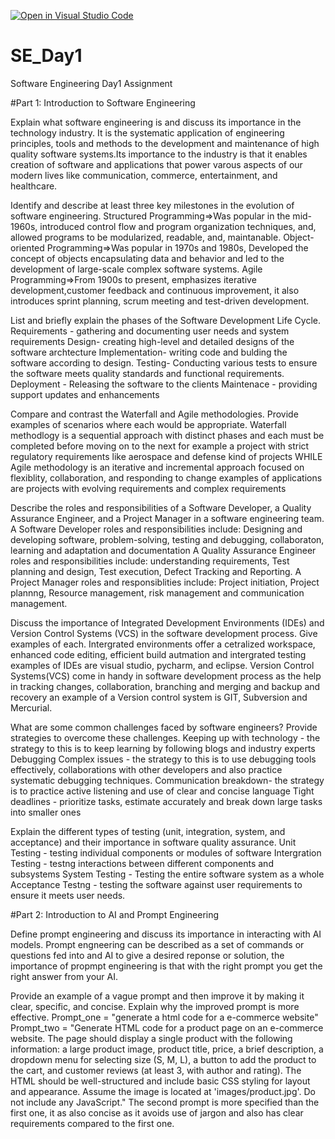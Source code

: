 [![Open in Visual Studio Code](https://classroom.github.com/assets/open-in-vscode-2e0aaae1b6195c2367325f4f02e2d04e9abb55f0b24a779b69b11b9e10269abc.svg)](https://classroom.github.com/online_ide?assignment_repo_id=18364301&assignment_repo_type=AssignmentRepo)
# SE_Day1
Software Engineering Day1 Assignment

#Part 1: Introduction to Software Engineering

Explain what software engineering is and discuss its importance in the technology industry.
It is the systematic application of engineering principles, tools and methods to the development and maintenance of high quality software systems.Its importance to the industry is that it enables creation of software and applications that power varous aspects of our modern lives like communication, commerce, entertainment, and healthcare.



Identify and describe at least three key milestones in the evolution of software engineering.
Structured Programming=>Was popular in the mid-1960s, introduced control flow and program organization techniques, and, allowed programs to be modularized, readable, and, maintanable.
Object-oriented Programming=>Was popular in 1970s and 1980s, Developed the concept of objects encapsulating data and behavior and led to the development of large-scale complex software systems.
Agile Programming=>From 1900s to present, emphasizes iterative development,customer feedback and continuous improvement, it also introduces sprint planning, scrum meeting and test-driven development.


List and briefly explain the phases of the Software Development Life Cycle.
Requirements - gathering and documenting user needs and system requirements
Design- creating high-level and detailed designs of the software archtecture
Implementation- writing code and bulding the software according to design.
Testing- Conducting various tests to ensure the software meets quality standards and functional requirements.
Deployment - Releasing the software to the clients
Maintenace - providing support updates and enhancements



Compare and contrast the Waterfall and Agile methodologies. Provide examples of scenarios where each would be appropriate.
Waterfall methodlogy is a sequential approach with distinct phases and each must be completed before moving on to the next for example a project with strict regulatory requirements like aerospace and defense kind of projects  WHILE Agile methodology is an iterative and incremental approach focused on flexiblity, collaboration, and responding to change examples of applications are projects with evolving requirements and complex requirements 

Describe the roles and responsibilities of a Software Developer, a Quality Assurance Engineer, and a Project Manager in a software engineering team.
A Software Developer roles and responsibilities include: Designing and developing software, problem-solving, testing and debugging, collaboraton, learning and adaptation and documentation
A Quality Assurance Engineer roles and responsibilities include: understanding requirements, Test planning and design, Test execution, Defect Tracking and Reporting.
A Project Manager roles and responsiblities include: Project initiation, Project plannng, Resource management, risk management and communication management.


Discuss the importance of Integrated Development Environments (IDEs) and Version Control Systems (VCS) in the software development process. Give examples of each.
Intergrated environments offer a cetralized workspace, enhanced code editing, efficient build autmation and intergrated testing examples of IDEs are visual studio, pycharm, and eclipse.
Version Control Systems(VCS) come in handy in software development process as the help in tracking changes, collaboration, branching and merging and backup and recovery an example of a Version control system is GIT, Subversion and Mercurial.


What are some common challenges faced by software engineers? Provide strategies to overcome these challenges.
Keeping up with technology - the strategy to this is to keep learning by following blogs and industry experts
Debugging Complex issues - the strategy to this is to use debugging tools effectively, collaborations with other developers and also practice systematic debugging techniques.
Communication breakdown- the strategy is to practice active listening and use of clear and concise language
Tight deadlines - prioritize tasks, estimate accurately and break down large tasks into smaller ones



Explain the different types of testing (unit, integration, system, and acceptance) and their importance in software quality assurance.
Unit Testing - testing individual components or modules of software
Intergration Testing - testng interactions between different components and subsystems
System Testing - Testing the entire software system as a whole
Acceptance Testng - testing the software against user requirements to ensure it meets user needs.



#Part 2: Introduction to AI and Prompt Engineering


Define prompt engineering and discuss its importance in interacting with AI models.
Prompt engneering can be described as a set of commands or questions fed into and AI to give a desired reponse or solution, the importance of propmpt engineering is that with the right prompt you get the right answer from your AI.


Provide an example of a vague prompt and then improve it by making it clear, specific, and concise. Explain why the improved prompt is more effective.
Prompt_one = "generate a html code for a e-commerce website"
Prompt_two = "Generate HTML code for a product page on an e-commerce website.  The page should display a single product with the following information: a large product image, product title, price, a brief description, a dropdown menu for selecting size (S, M, L), a button to add the product to the cart, and customer reviews (at least 3, with author and rating).  The HTML should be well-structured and include basic CSS styling for layout and appearance.  Assume the image is located at 'images/product.jpg'.  Do not include any JavaScript."
The second prompt is more specified than the first one, it as also concise as it avoids use of jargon and also has clear requirements compared to the first one.

